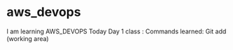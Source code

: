# aws_devops
I am learning AWS_DEVOPS
Today Day 1 class : 
Commands learned: Git add (working area)
